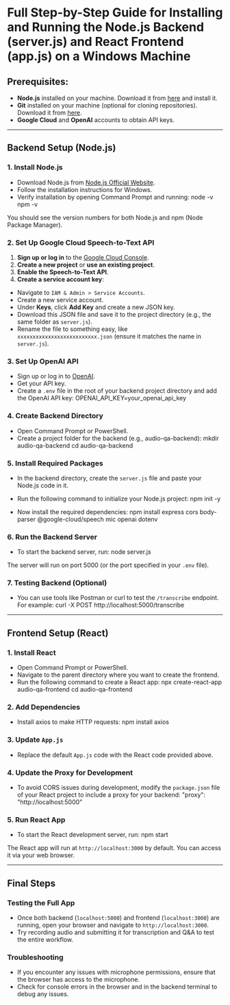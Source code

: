 # Full Step-by-Step Guide for Installing and Running the Node.js Backend (server.js) and React Frontend (app.js) on a Windows Machine

## Prerequisites:
- **Node.js** installed on your machine. Download it from [here](https://nodejs.org/) and install it.
- **Git** installed on your machine (optional for cloning repositories). Download it from [here](https://git-scm.com/).
- **Google Cloud** and **OpenAI** accounts to obtain API keys.

---

## Backend Setup (Node.js)

### 1. Install Node.js
- Download Node.js from [Node.js Official Website](https://nodejs.org/).
- Follow the installation instructions for Windows.
- Verify installation by opening Command Prompt and running:
node -v npm -v

You should see the version numbers for both Node.js and npm (Node Package Manager).

### 2. Set Up Google Cloud Speech-to-Text API
1. **Sign up or log in** to the [Google Cloud Console](https://console.cloud.google.com/).
2. **Create a new project** or **use an existing project**.
3. **Enable the Speech-to-Text API**.
4. **Create a service account key**:
 - Navigate to `IAM & Admin > Service Accounts`.
 - Create a new service account.
 - Under **Keys**, click **Add Key** and create a new JSON key.
 - Download this JSON file and save it to the project directory (e.g., the same folder as `server.js`).
 - Rename the file to something easy, like `xxxxxxxxxxxxxxxxxxxxxxxxxx.json` (ensure it matches the name in `server.js`).

### 3. Set Up OpenAI API
- Sign up or log in to [OpenAI](https://openai.com/).
- Get your API key.
- Create a `.env` file in the root of your backend project directory and add the OpenAI API key:
OPENAI_API_KEY=your_openai_api_key


### 4. Create Backend Directory
- Open Command Prompt or PowerShell.
- Create a project folder for the backend (e.g., audio-qa-backend):
mkdir audio-qa-backend cd audio-qa-backend


### 5. Install Required Packages
- In the backend directory, create the `server.js` file and paste your Node.js code in it.
- Run the following command to initialize your Node.js project:
npm init -y

- Now install the required dependencies:
npm install express cors body-parser @google-cloud/speech mic openai dotenv



### 6. Run the Backend Server
- To start the backend server, run:
node server.js

The server will run on port 5000 (or the port specified in your `.env` file).

### 7. Testing Backend (Optional)
- You can use tools like Postman or curl to test the `/transcribe` endpoint. For example:
curl -X POST http://localhost:5000/transcribe


---

## Frontend Setup (React)

### 1. Install React
- Open Command Prompt or PowerShell.
- Navigate to the parent directory where you want to create the frontend.
- Run the following command to create a React app:
npx create-react-app audio-qa-frontend cd audio-qa-frontend


### 2. Add Dependencies
- Install axios to make HTTP requests:
npm install axios


### 3. Update `App.js`
- Replace the default `App.js` code with the React code provided above.

### 4. Update the Proxy for Development
- To avoid CORS issues during development, modify the `package.json` file of your React project to include a proxy for your backend:
"proxy": "http://localhost:5000"


### 5. Run React App
- To start the React development server, run:
npm start

The React app will run at `http://localhost:3000` by default. You can access it via your web browser.

---

## Final Steps

### Testing the Full App
- Once both backend (`localhost:5000`) and frontend (`localhost:3000`) are running, open your browser and navigate to `http://localhost:3000`.
- Try recording audio and submitting it for transcription and Q&A to test the entire workflow.

### Troubleshooting
- If you encounter any issues with microphone permissions, ensure that the browser has access to the microphone.
- Check for console errors in the browser and in the backend terminal to debug any issues.
